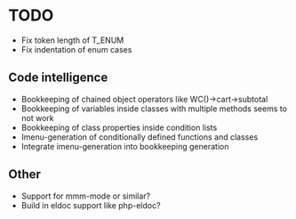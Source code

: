 # TODO

* Fix token length of T_ENUM
* Fix indentation of enum cases

## Code intelligence

* Bookkeeping of chained object operators like WC()->cart->subtotal
* Bookkeeping of variables inside classes with multiple methods seems to not work
* Bookkeeping of class properties inside condition lists
* Imenu-generation of conditionally defined functions and classes
* Integrate imenu-generation into bookkeeping generation

## Other

* Support for mmm-mode or similar?
* Build in eldoc support like php-eldoc?
